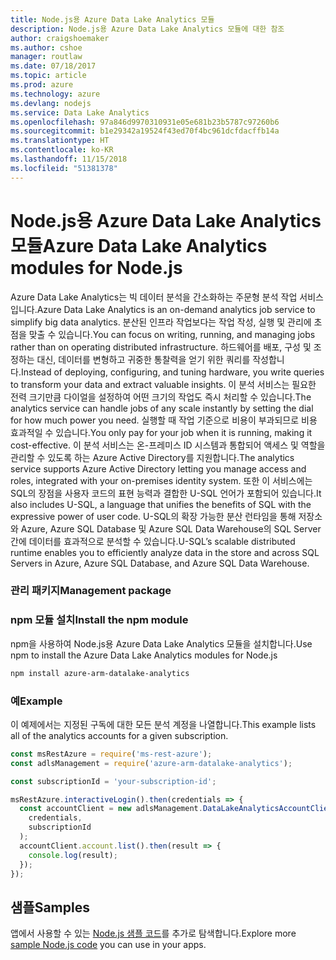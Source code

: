 ```yaml
---
title: Node.js용 Azure Data Lake Analytics 모듈
description: Node.js용 Azure Data Lake Analytics 모듈에 대한 참조
author: craigshoemaker
ms.author: cshoe
manager: routlaw
ms.date: 07/18/2017
ms.topic: article
ms.prod: azure
ms.technology: azure
ms.devlang: nodejs
ms.service: Data Lake Analytics
ms.openlocfilehash: 97a846d9970310931e05e681b23b5787c97260b6
ms.sourcegitcommit: b1e29342a19524f43ed70f4bc961dcfdacffb14a
ms.translationtype: HT
ms.contentlocale: ko-KR
ms.lasthandoff: 11/15/2018
ms.locfileid: "51381378"
---
```

# <a name="azure-data-lake-analytics-modules-for-nodejs"></a><span data-ttu-id="ba506-103">Node.js용 Azure Data Lake Analytics 모듈</span><span class="sxs-lookup"><span data-stu-id="ba506-103">Azure Data Lake Analytics modules for Node.js</span></span>

<span data-ttu-id="ba506-104">Azure Data Lake Analytics는 빅 데이터 분석을 간소화하는 주문형 분석 작업 서비스입니다.</span><span class="sxs-lookup"><span data-stu-id="ba506-104">Azure Data Lake Analytics is an on-demand analytics job service to simplify big data analytics.</span></span> <span data-ttu-id="ba506-105">분산된 인프라 작업보다는 작업 작성, 실행 및 관리에 초점을 맞출 수 있습니다.</span><span class="sxs-lookup"><span data-stu-id="ba506-105">You can focus on writing, running, and managing jobs rather than on operating distributed infrastructure.</span></span> <span data-ttu-id="ba506-106">하드웨어를 배포, 구성 및 조정하는 대신, 데이터를 변형하고 귀중한 통찰력을 얻기 위한 쿼리를 작성합니다.</span><span class="sxs-lookup"><span data-stu-id="ba506-106">Instead of deploying, configuring, and tuning hardware, you write queries to transform your data and extract valuable insights.</span></span> <span data-ttu-id="ba506-107">이 분석 서비스는 필요한 전력 크기만큼 다이얼을 설정하여 어떤 크기의 작업도 즉시 처리할 수 있습니다.</span><span class="sxs-lookup"><span data-stu-id="ba506-107">The analytics service can handle jobs of any scale instantly by setting the dial for how much power you need.</span></span> <span data-ttu-id="ba506-108">실행할 때 작업 기준으로 비용이 부과되므로 비용 효과적일 수 있습니다.</span><span class="sxs-lookup"><span data-stu-id="ba506-108">You only pay for your job when it is running, making it cost-effective.</span></span> <span data-ttu-id="ba506-109">이 분석 서비스는 온-프레미스 ID 시스템과 통합되어 액세스 및 역할을 관리할 수 있도록 하는 Azure Active Directory를 지원합니다.</span><span class="sxs-lookup"><span data-stu-id="ba506-109">The analytics service supports Azure Active Directory letting you manage access and roles, integrated with your on-premises identity system.</span></span> <span data-ttu-id="ba506-110">또한 이 서비스에는 SQL의 장점을 사용자 코드의 표현 능력과 결합한 U-SQL 언어가 포함되어 있습니다.</span><span class="sxs-lookup"><span data-stu-id="ba506-110">It also includes U-SQL, a language that unifies the benefits of SQL with the expressive power of user code.</span></span> <span data-ttu-id="ba506-111">U-SQL의 확장 가능한 분산 런타임을 통해 저장소와 Azure, Azure SQL Database 및 Azure SQL Data Warehouse의 SQL Server 간에 데이터를 효과적으로 분석할 수 있습니다.</span><span class="sxs-lookup"><span data-stu-id="ba506-111">U-SQL’s scalable distributed runtime enables you to efficiently analyze data in the store and across SQL Servers in Azure, Azure SQL Database, and Azure SQL Data Warehouse.</span></span>

### <a name="management-package"></a><span data-ttu-id="ba506-112">관리 패키지</span><span class="sxs-lookup"><span data-stu-id="ba506-112">Management package</span></span>

### <a name="install-the-npm-module"></a><span data-ttu-id="ba506-113">npm 모듈 설치</span><span class="sxs-lookup"><span data-stu-id="ba506-113">Install the npm module</span></span>

<span data-ttu-id="ba506-114">npm을 사용하여 Node.js용 Azure Data Lake Analytics 모듈을 설치합니다.</span><span class="sxs-lookup"><span data-stu-id="ba506-114">Use npm to install the Azure Data Lake Analytics modules for Node.js</span></span>

```bash
npm install azure-arm-datalake-analytics
```

### <a name="example"></a><span data-ttu-id="ba506-115">예</span><span class="sxs-lookup"><span data-stu-id="ba506-115">Example</span></span>

<span data-ttu-id="ba506-116">이 예제에서는 지정된 구독에 대한 모든 분석 계정을 나열합니다.</span><span class="sxs-lookup"><span data-stu-id="ba506-116">This example lists all of the analytics accounts for a given subscription.</span></span>

```javascript
const msRestAzure = require('ms-rest-azure');
const adlsManagement = require('azure-arm-datalake-analytics');

const subscriptionId = 'your-subscription-id';

msRestAzure.interactiveLogin().then(credentials => {
  const accountClient = new adlsManagement.DataLakeAnalyticsAccountClient(
    credentials,
    subscriptionId
  );
  accountClient.account.list().then(result => {
    console.log(result);
  });
});
```

## <a name="samples"></a><span data-ttu-id="ba506-117">샘플</span><span class="sxs-lookup"><span data-stu-id="ba506-117">Samples</span></span>

<span data-ttu-id="ba506-118">앱에서 사용할 수 있는 [Node.js 샘플 코드](https://azure.microsoft.com/resources/samples/?platform=nodejs)를 추가로 탐색합니다.</span><span class="sxs-lookup"><span data-stu-id="ba506-118">Explore more [sample Node.js code](https://azure.microsoft.com/resources/samples/?platform=nodejs) you can use in your apps.</span></span>
